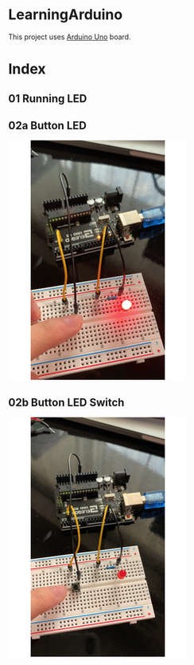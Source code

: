# LearningArduino
This project uses [Arduino Uno](https://store.arduino.cc/usa/arduino-uno-rev3) board.

# Index
## 01 Running LED
## 02a Button LED
![Result](https://github.com/kiorisyshen/LearningArduino/blob/master/Projects/ChineseCommunity/02a_ButtonLED/Result.gif)

## 02b Button LED Switch
![Result](https://github.com/kiorisyshen/LearningArduino/blob/master/Projects/ChineseCommunity/02b_ButtonLEDswitch/Result.gif)
